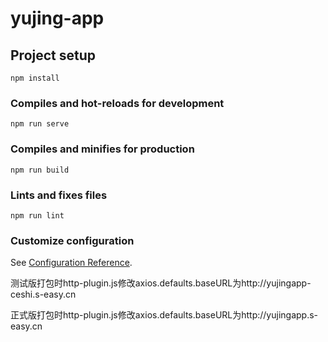 <!--
 * @Author: DESKTOP-CQREP7P\easy zhou03041516@163.com
 * @Date: 2022-08-02 10:05:45
 * @LastEditors: DESKTOP-CQREP7P\easy zhou03041516@163.com
 * @LastEditTime: 2022-10-14 10:39:43
 * @FilePath: \yujing-app\README.md
 * @Description: 这是默认设置,请设置`customMade`, 打开koroFileHeader查看配置 进行设置: https://github.com/OBKoro1/koro1FileHeader/wiki/%E9%85%8D%E7%BD%AE
-->
# yujing-app

## Project setup
```
npm install
```

### Compiles and hot-reloads for development
```
npm run serve
```

### Compiles and minifies for production
```
npm run build
```

### Lints and fixes files
```
npm run lint
```

### Customize configuration
See [Configuration Reference](https://cli.vuejs.org/config/).

测试版打包时http-plugin.js修改axios.defaults.baseURL为http://yujingapp-ceshi.s-easy.cn

正式版打包时http-plugin.js修改axios.defaults.baseURL为http://yujingapp.s-easy.cn